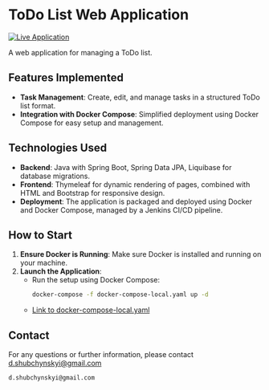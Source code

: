 # ToDo List Web Application

[![Live Application](https://img.shields.io/badge/Live-Application-brightgreen)](https://todo-list.shubchynskyi.pp.ua)

A web application for managing a ToDo list.

## Features Implemented

- **Task Management**: Create, edit, and manage tasks in a structured ToDo list format.
- **Integration with Docker Compose**: Simplified deployment using Docker Compose for easy setup and management.

## Technologies Used

- **Backend**: Java with Spring Boot, Spring Data JPA, Liquibase for database migrations.
- **Frontend**: Thymeleaf for dynamic rendering of pages, combined with HTML and Bootstrap for responsive design.
- **Deployment**: The application is packaged and deployed using Docker and Docker Compose, managed by a Jenkins CI/CD pipeline.

## How to Start

1. **Ensure Docker is Running**: Make sure Docker is installed and running on your machine.
2. **Launch the Application**:
   - Run the setup using Docker Compose:
     ```bash
     docker-compose -f docker-compose-local.yaml up -d
     ```
   - [Link to docker-compose-local.yaml](./docker-compose-local.yaml)

## Contact

For any questions or further information, please contact [d.shubchynskyi@gmail.com](mailto:d.shubchynskyi@gmail.com)
   ```
   d.shubchynskyi@gmail.com
   ```